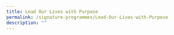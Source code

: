 ```yaml
---
title: Lead Our Lives with Purpose
permalink: /signature-programmes/Lead-Our-Lives-with-Purpose
description: ""
---
```

